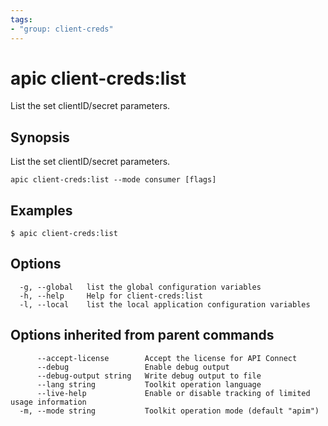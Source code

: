 ```yaml
---
tags:
- "group: client-creds"
---
```

# apic client-creds:list

List the set clientID/secret parameters.

## Synopsis

List the set clientID/secret parameters.

```
apic client-creds:list --mode consumer [flags]
```

## Examples

```
$ apic client-creds:list

```

## Options

```
  -g, --global   list the global configuration variables
  -h, --help     Help for client-creds:list
  -l, --local    list the local application configuration variables
```

## Options inherited from parent commands

```
      --accept-license        Accept the license for API Connect
      --debug                 Enable debug output
      --debug-output string   Write debug output to file
      --lang string           Toolkit operation language
      --live-help             Enable or disable tracking of limited usage information
  -m, --mode string           Toolkit operation mode (default "apim")
```
